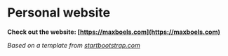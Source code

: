 # Personal website

**Check out the website: [https://maxboels.com](https://maxboels.com)**

*Based on a template from [startbootstrap.com](https://startbootstrap.com/)*
